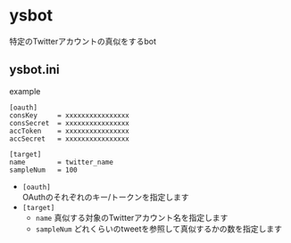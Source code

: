 # ysbot

特定のTwitterアカウントの真似をするbot


## ysbot.ini
example
```
[oauth]
consKey     = xxxxxxxxxxxxxxxx
consSecret  = xxxxxxxxxxxxxxxx
accToken    = xxxxxxxxxxxxxxxx
accSecret   = xxxxxxxxxxxxxxxx

[target]
name        = twitter_name
sampleNum   = 100
```

- `[oauth]`  
    OAuthのそれぞれのキー/トークンを指定します
- `[target]`  
    - `name` 真似する対象のTwitterアカウント名を指定します
    - `sampleNum` どれくらいのtweetを参照して真似するかの数を指定します  


